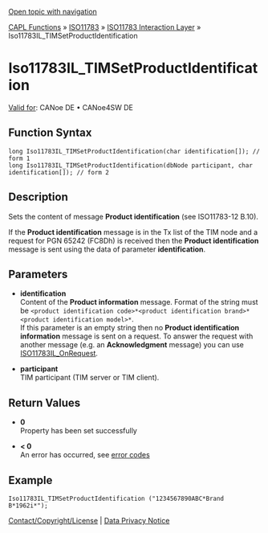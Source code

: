 [Open topic with navigation](../../../../../../CANoeDEFamily.htm#Topics/CAPLFunctions/ISO11783/ISOInteractionLayer/Functions/CAPLfunctionIso11783ILtimSetProductIdentification.md)

[CAPL Functions](../../../CAPLfunctions.md) » [ISO11783](../../CAPLfunctionsISO11783Overview.md) » [ISO11783 Interaction Layer](../CAPLfunctionsISOILOverview.md) » Iso11783IL_TIMSetProductIdentification

# Iso11783IL_TIMSetProductIdentification

[Valid for](../../../../Shared/FeatureAvailability.md):  CANoe DE • CANoe4SW DE

## Function Syntax

```plaintext
long Iso11783IL_TIMSetProductIdentification(char identification[]); // form 1
long Iso11783IL_TIMSetProductIdentification(dbNode participant, char identification[]); // form 2
```

## Description

Sets the content of message **Product identification** (see ISO11783-12 B.10).

If the **Product identification** message is in the Tx list of the TIM node and a request for PGN 65242 (FC8Dh) is received then the **Product identification** message is sent using the data of parameter **identification**.

## Parameters

- **identification**  
  Content of the **Product information** message. Format of the string must be `<product identification code>*<product identification brand>*<product identification model>*`.  
  If this parameter is an empty string then no **Product identification information** message is sent on a request. To answer the request with another message (e.g. an **Acknowledgment** message) you can use [ISO11783IL_OnRequest](CAPLfunctionIso11783ILOnRequest.md).

- **participant**  
  TIM participant (TIM server or TIM client).

## Return Values

- **0**  
  Property has been set successfully

- **< 0**  
  An error has occurred, see [error codes](../../../CAPLfunctionsISOj1939ErrorCodes.md)

## Example

```plaintext
Iso11783IL_TIMSetProductIdentification ("1234567890ABC*Brand B*1962i*");
```

[Contact/Copyright/License](../../../../Shared/ContactCopyrightLicense.md) | [Data Privacy Notice](https://www.vector.com/int/en/company/get-info/privacy-policy/)
